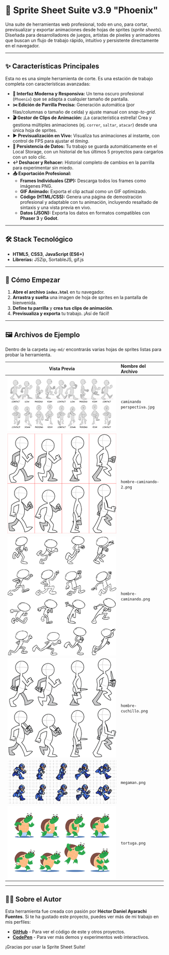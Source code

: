 # 🚀 Sprite Sheet Suite v3.9 "Phoenix"


<!-- Reemplaza la URL de arriba con una captura de pantalla atractiva de tu herramienta -->

Una suite de herramientas web profesional, todo en uno, para cortar, previsualizar y exportar animaciones desde hojas de sprites (*sprite sheets*). Diseñada para desarrolladores de juegos, artistas de píxeles y animadores que buscan un flujo de trabajo rápido, intuitivo y persistente directamente en el navegador.

---

## ✨ Características Principales

Esta no es una simple herramienta de corte. Es una estación de trabajo completa con características avanzadas:

*   **🎨 Interfaz Moderna y Responsiva:** Un tema oscuro profesional (`Phoenix`) que se adapta a cualquier tamaño de pantalla.
*   **✂️ Edición de Parrilla Precisa:** Generación automática (por filas/columnas o tamaño de celda) y ajuste manual con *snap-to-grid*.
*   **🎬 Gestor de Clips de Animación:** ¡La característica estrella! Crea y gestiona múltiples animaciones (ej. `correr`, `saltar`, `atacar`) desde una única hoja de sprites.
*   **▶️ Previsualización en Vivo:** Visualiza tus animaciones al instante, con control de FPS para ajustar el *timing*.
*   **💾 Persistencia de Datos:** Tu trabajo se guarda automáticamente en el Local Storage, con un historial de tus últimos 5 proyectos para cargarlos con un solo clic.
*   **↩️ Deshacer y Rehacer:** Historial completo de cambios en la parrilla para experimentar sin miedo.
*   **📤 Exportación Profesional:**
    *   **Frames Individuales (ZIP):** Descarga todos los frames como imágenes PNG.
    *   **GIF Animado:** Exporta el clip actual como un GIF optimizado.
    *   **Código (HTML/CSS):** Genera una página de demostración profesional y adaptable con tu animación, incluyendo resaltado de sintaxis y una vista previa en vivo.
    *   **Datos (JSON):** Exporta los datos en formatos compatibles con **Phaser 3** y **Godot**.

---

## 🛠️ Stack Tecnológico

*   **HTML5**, **CSS3**, **JavaScript (ES6+)**
*   **Librerías:** JSZip, SortableJS, gif.js

---

## 🚀 Cómo Empezar

1.  **Abre el archivo `index.html`** en tu navegador.
2.  **Arrastra y suelta** una imagen de hoja de sprites en la pantalla de bienvenida.
3.  **Define tu parrilla** y **crea tus clips de animación**.
4.  **Previsualiza y exporta** tu trabajo. ¡Así de fácil!

---

## 🖼️ Archivos de Ejemplo

Dentro de la carpeta `img-md/` encontrarás varias hojas de sprites listas para probar la herramienta.

| Vista Previa | Nombre del Archivo |
| :---: | :--- |
| ![Caminando en perspectiva](https://raw.githubusercontent.com/HectorDanielAyarachiFuentes/Herramienta-de-Corte-de-Sprite-Sheets/main/img-md/caminando%20perspectiva.jpg) | `caminando perspectiva.jpg` |
| ![Hombre caminando 2](https://raw.githubusercontent.com/HectorDanielAyarachiFuentes/Herramienta-de-Corte-de-Sprite-Sheets/main/img-md/hombre-caminando-2.png) | `hombre-caminando-2.png` |
| ![Hombre caminando](https://raw.githubusercontent.com/HectorDanielAyarachiFuentes/Herramienta-de-Corte-de-Sprite-Sheets/main/img-md/hombre-caminando.png) | `hombre-caminando.png` |
| ![Hombre con cuchillo](https://raw.githubusercontent.com/HectorDanielAyarachiFuentes/Herramienta-de-Corte-de-Sprite-Sheets/main/img-md/hombre-cuchillo.png) | `hombre-cuchillo.png` |
| ![Megaman](https://raw.githubusercontent.com/HectorDanielAyarachiFuentes/Herramienta-de-Corte-de-Sprite-Sheets/main/img-md/megaman.png) | `megaman.png` |
| ![Tortuga](https://raw.githubusercontent.com/HectorDanielAyarachiFuentes/Herramienta-de-Corte-de-Sprite-Sheets/main/img-md/tortuga.png) | `tortuga.png` |

---

## 👨‍💻 Sobre el Autor

Esta herramienta fue creada con pasión por **Héctor Daniel Ayarachi Fuentes**. Si te ha gustado este proyecto, puedes ver más de mi trabajo en mis perfiles:

*   **[GitHub](https://github.com/HectorDanielAyarachiFuentes)** - Para ver el código de este y otros proyectos.
*   **[CodePen](https://codepen.io/HectorDanielAyarachiFuentes)** - Para ver más demos y experimentos web interactivos.

¡Gracias por usar la Sprite Sheet Suite!